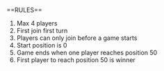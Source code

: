==RULES==
1. Max 4 players
2. First join first turn
3. Players can only join before a game starts
4. Start position is 0
5. Game ends when one player reaches position 50
6. First player to reach position 50 is winner

